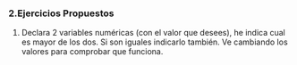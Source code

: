 ### 2.Ejercicios Propuestos

1. Declara 2 variables numéricas (con el valor que desees), he indica cual es mayor de los dos. Si son iguales indicarlo también. Ve cambiando los valores para comprobar que funciona.